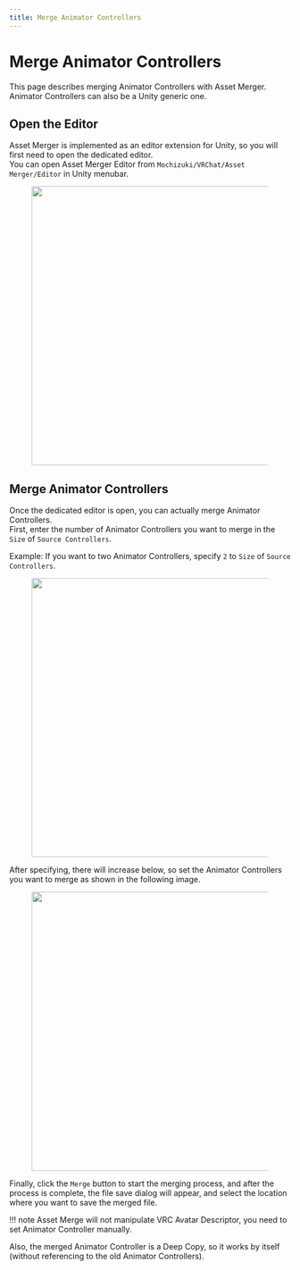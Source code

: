 ```yaml
---
title: Merge Animator Controllers
---
```


# Merge Animator Controllers

This page describes merging Animator Controllers with Asset Merger.  
Animator Controllers can also be a Unity generic one.

## Open the Editor

Asset Merger is implemented as an editor extension for Unity, so you will first need to open the dedicated editor.  
You can open Asset Merger Editor from `Mochizuki/VRChat/Asset Merger/Editor` in Unity menubar.

<figure>
  <img src="https://assets.mochizuki.moe/docs/asset-merger/open-editor.PNG" width="500px" data-zoomable="true">
</figure>

## Merge Animator Controllers

Once the dedicated editor is open, you can actually merge Animator Controllers.  
First, enter the number of Animator Controllers you want to merge in the `Size` of `Source Controllers`.

Example: If you want to two Animator Controllers, specify `2` to `Size` of `Source Controllers`.

<figure>
  <img src="https://assets.mochizuki.moe/docs/asset-merger/animator-controller-step-1.png" width="500px" data-zoomable="true">
</figure>

After specifying, there will increase below, so set the Animator Controllers you want to merge as shown in the following image.

<figure>
  <img src="https://assets.mochizuki.moe/docs/asset-merger/animator-controller-step-2.png" width="500px" data-zoomable="true">
</figure>

Finally, click the `Merge` button to start the merging process, and after the process is complete, the file save dialog will appear, and select the location where you want to save the merged file.

<!-- prettier-ignore-start -->
!!! note
    Asset Merge will not manipulate VRC Avatar Descriptor, you need to set Animator Controller manually.
<!-- prettier-ignore-end -->

Also, the merged Animator Controller is a Deep Copy, so it works by itself (without referencing to the old Animator Controllers).
